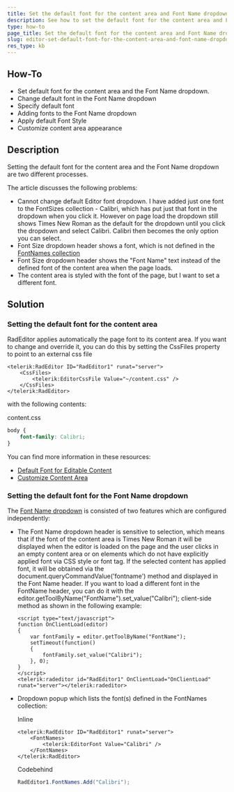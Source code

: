 ```yaml
---
title: Set the default font for the content area and Font Name dropdown
description: See how to set the default font for the content area and Font Name dropdown of RadEditor.
type: how-to
page_title: Set the default font for the content area and Font Name dropdown
slug: editor-set-default-font-for-the-content-area-and-font-name-dropdown
res_type: kb
---
```


## How-To

* Set default font for the content area and the Font Name dropdown.
* Change default font in the Font Name dropdown
* Specify default font
* Adding fonts to the Font Name dropdown
* Apply default Font Style
* Customize content area appearance

## Description

Setting the default font for the content area and the Font Name dropdown are two different processes.

The article discusses the following problems:

* Cannot change default Editor font dropdown. I have added just one font to the FontSizes collection - Calibri, which has put just that font in the dropdown when you click it. However on page load the dropdown still shows Times New Roman as the default for the dropdown until you click the dropdown and select Calibri. Calibri then becomes the only option you can select.
* Font Size dropdown header shows a font, which is not defined in the [FontNames collection](https://docs.telerik.com/devtools/aspnet-ajax/controls/editor/functionality/toolbars/dropdowns/fonts)
* Font Size dropdown header shows the "Font Name" text instead of the defined font of the content area when the page loads.
* The content area is styled with the font of the page, but I want to set a different font. 

## Solution

### Setting the default font for the content area 

RadEditor applies automatically the page font to its content area. If you want to change and override it, you can do this by setting the CssFiles property to point to an external css file

````ASP.NET
<telerik:RadEditor ID="RadEditor1" runat="server">
    <CssFiles>
        <telerik:EditorCssFile Value="~/content.css" />
    </CssFiles>
</telerik:RadEditor>
````

with the following contents: 

content.css
````CSS
body {
    font-family: Calibri;
}
````
 
You can find more information in these resources:

* [Default Font for Editable Content](https://docs.telerik.com/devtools/aspnet-ajax/controls/editor/managing-content/content-area-appearance/default-font-for-editable-content)
* [Customize Content Area](https://demos.telerik.com/aspnet-ajax/editor/examples/settingcontentareadefaults/defaultcs.aspx)

### Setting the default font for the Font Name dropdown

The [Font Name dropdown](https://docs.telerik.com/devtools/aspnet-ajax/controls/editor/functionality/toolbars/dropdowns/fonts#fontnames-collection) is consisted of two features which are configured independently:

* The Font Name dropdown header is sensitive to selection, which means that if the font of the content area is Times New Roman it will be displayed when the editor is loaded on the page and the user clicks in an empty content area or on elements which do not have explicitly applied font via CSS style or font tag. If the selected content has applied font, it will be obtained via the document.queryCommandValue('fontname') method and displayed in the Font Name header. If you want to load a different font in the FontName header, you can do it with the editor.getToolByName("FontName").set_value("Calibri"); client-side method as shown in the following example:

	````ASP.NET
	<script type="text/javascript">
	function OnClientLoad(editor)
	{
		var fontFamily = editor.getToolByName("FontName");
		setTimeout(function()
		{
			fontFamily.set_value("Calibri");
		}, 0);
	}
	</script>
	<telerik:radeditor id="RadEditor1" OnClientLoad="OnClientLoad" runat="server"></telerik:radeditor>
	````

* Dropdown popup which lists the font(s) defined in the FontNames collection: 

	Inline
	````ASP.NET
	<telerik:RadEditor ID="RadEditor1" runat="server">
		<FontNames>
			<telerik:EditorFont Value="Calibri" />
		</FontNames>
	</telerik:RadEditor>
	````

	Codebehind
	````C#
	RadEditor1.FontNames.Add("Calibri");
	````

